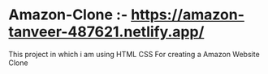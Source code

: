 # Amazon-Clone :-  <a href="https://amazon-tanveer-487621.netlify.app/"> https://amazon-tanveer-487621.netlify.app/</a>

This project in which i am using HTML CSS For creating a Amazon Website Clone
